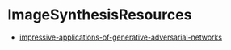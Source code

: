 # ImageSynthesisResources

* [impressive-applications-of-generative-adversarial-networks](https://machinelearningmastery.com/impressive-applications-of-generative-adversarial-networks/)
